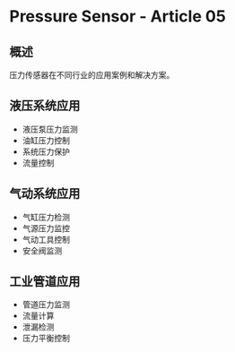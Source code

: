 # Pressure Sensor - Article 05

## 概述

压力传感器在不同行业的应用案例和解决方案。

## 液压系统应用

- 液压泵压力监测
- 油缸压力控制
- 系统压力保护
- 流量控制

## 气动系统应用

- 气缸压力检测
- 气源压力监控
- 气动工具控制
- 安全阀监测

## 工业管道应用

- 管道压力监测
- 流量计算
- 泄漏检测
- 压力平衡控制
